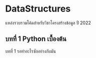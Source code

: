 # DataStructures
แหล่งรวบรวมโค้ดสำหรับวิชาโครงสร้างข้อมูล ปี 2022

## บทที่ 1 Python เบื้องต้น
บทที่ 1 รอทำอะไรซักอย่างกับมัน
